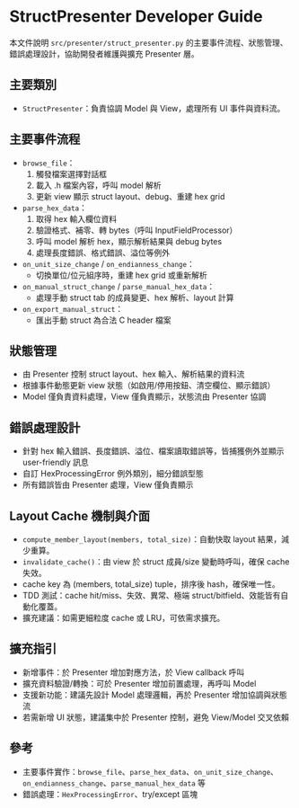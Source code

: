# StructPresenter Developer Guide

本文件說明 `src/presenter/struct_presenter.py` 的主要事件流程、狀態管理、錯誤處理設計，協助開發者維護與擴充 Presenter 層。

## 主要類別
- `StructPresenter`：負責協調 Model 與 View，處理所有 UI 事件與資料流。

## 主要事件流程
- `browse_file`：
  1. 觸發檔案選擇對話框
  2. 載入 .h 檔案內容，呼叫 model 解析
  3. 更新 view 顯示 struct layout、debug、重建 hex grid
- `parse_hex_data`：
  1. 取得 hex 輸入欄位資料
  2. 驗證格式、補零、轉 bytes（呼叫 InputFieldProcessor）
  3. 呼叫 model 解析 hex，顯示解析結果與 debug bytes
  4. 處理長度錯誤、格式錯誤、溢位等例外
- `on_unit_size_change` / `on_endianness_change`：
  - 切換單位/位元組序時，重建 hex grid 或重新解析
- `on_manual_struct_change` / `parse_manual_hex_data`：
  - 處理手動 struct tab 的成員變更、hex 解析、layout 計算
- `on_export_manual_struct`：
  - 匯出手動 struct 為合法 C header 檔案

## 狀態管理
- 由 Presenter 控制 struct layout、hex 輸入、解析結果的資料流
- 根據事件動態更新 view 狀態（如啟用/停用按鈕、清空欄位、顯示錯誤）
- Model 僅負責資料處理，View 僅負責顯示，狀態流由 Presenter 協調

## 錯誤處理設計
- 針對 hex 輸入錯誤、長度錯誤、溢位、檔案讀取錯誤等，皆捕獲例外並顯示 user-friendly 訊息
- 自訂 HexProcessingError 例外類別，細分錯誤型態
- 所有錯誤皆由 Presenter 處理，View 僅負責顯示

## Layout Cache 機制與介面
- `compute_member_layout(members, total_size)`：自動快取 layout 結果，減少重算。
- `invalidate_cache()`：由 view 於 struct 成員/size 變動時呼叫，確保 cache 失效。
- cache key 為 (members, total_size) tuple，排序後 hash，確保唯一性。
- TDD 測試：cache hit/miss、失效、異常、極端 struct/bitfield、效能皆有自動化覆蓋。
- 擴充建議：如需更細粒度 cache 或 LRU，可依需求擴充。

## 擴充指引
- 新增事件：於 Presenter 增加對應方法，於 View callback 呼叫
- 擴充資料驗證/轉換：可於 Presenter 增加前置處理，再呼叫 Model
- 支援新功能：建議先設計 Model 處理邏輯，再於 Presenter 增加協調與狀態流
- 若需新增 UI 狀態，建議集中於 Presenter 控制，避免 View/Model 交叉依賴

## 參考
- 主要事件實作：`browse_file`、`parse_hex_data`、`on_unit_size_change`、`on_endianness_change`、`parse_manual_hex_data` 等
- 錯誤處理：`HexProcessingError`、try/except 區塊 